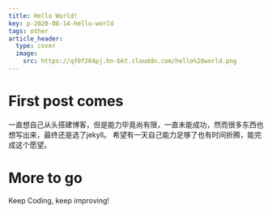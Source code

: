 ```yaml
---
title: Hello World!
key: p-2020-08-14-hello-world
tags: other
article_header:
  type: cover
  image:
    src: https://qf0f204pj.hn-bkt.clouddn.com/hello%20world.png
---
```


<!-- ![avatar](https://qf0f204pj.hn-bkt.clouddn.com/hello%20world.png) -->

# First post comes

一直想自己从头搭建博客，但是能力毕竟尚有限，一直未能成功，然而很多东西也想写出来，最终还是选了jekyll。
希望有一天自己能力足够了也有时间折腾，能完成这个愿望。

# More to go

Keep Coding, keep improving!

<!--more-->

